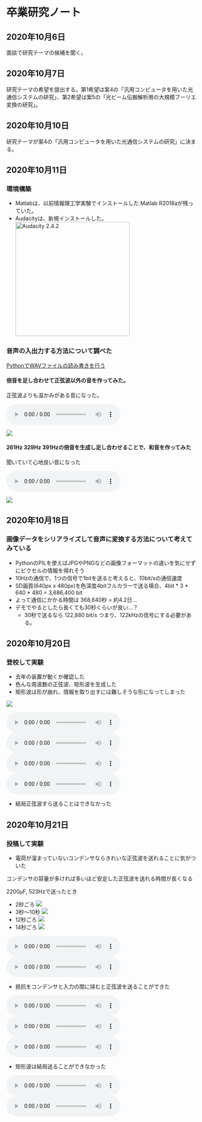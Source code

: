 # 卒業研究ノート

## 2020年10月6日

面談で研究テーマの候補を聞く。

## 2020年10月7日

研究テーマの希望を提出する。第1希望は案4の「汎用コンピュータを用いた光通信システムの研究」、第2希望は案5の「光ビーム伝搬解析用の大規模フーリエ変換の研究」。

## 2020年10月10日

研究テーマが案4の「汎用コンピュータを用いた光通信システムの研究」に決まる。

## 2020年10月11日

### 環境構築

- Matlabは、以前情報理工学実験でインストールした Matlab R2018aが残っていた。
- Audacityは、新規インストールした。
  <img alt="Audacity 2.4.2" src="assets/images/2020-10-11-01-46-01.png" height=300>

### 音声の入出力する方法について調べた

[PythonでWAVファイルの読み書きを行う](https://docs.python.org/ja/3/library/wave.html)

#### 倍音を足し合わせて正弦波以外の音を作ってみた。
正弦波よりも温かみがある音になった。

<audio controls="controls">
  <source type="audio/mp3" src="assets/audio/overtones.wav"></source>
  <p>https://github.com/Tsutomu-Ikeda/senior-project/blob/main/assets/audio/overtones.wav</p>
</audio>

![](assets/images/overtones.png)

#### 261Hz 329Hz 391Hzの倍音を生成し足し合わせることで、和音を作ってみた
聞いていて心地良い音になった

<audio controls="controls">
  <source type="audio/mp3" src="assets/audio/harmony.wav"></source>
  <p>https://github.com/Tsutomu-Ikeda/senior-project/blob/main/assets/audio/harmony.wav</p>
</audio>

![](assets/images/harmony.png)

## 2020年10月18日

### 画像データをシリアライズして音声に変換する方法について考えてみている

- PythonのPILを使えばJPGやPNGなどの画像フォーマットの違いを気にせずにピクセルの情報を得れそう
- 10Hzの通信で、1つの信号で1bitを送ると考えると、10bit/sの通信速度
- SD画質(640px x 480px)を色深度4bitフルカラーで送る場合、4bit * 3 * 640 * 480 = 3,686,400 bit
- よって通信にかかる時間は 368,640秒 = 約4.2日…
- デモでやるとしたら長くても30秒くらいが良い…？
  - 30秒で送るなら 122,880 bit/s つまり、122kHzの信号にする必要がある。

## 2020年10月20日

### 登校して実験
- 去年の装置が動くか確認した
- 色んな周波数の正弦波、矩形波を生成した
- 矩形波は形が崩れ、情報を取り出すには難しそうな形になってしまった

![](assets/images/square_received.png)

<audio controls="controls">
  <source type="audio/mp3" src="assets/audio/20201020/470microf_10Hz_square.wav"></source>
  <p>https://github.com/Tsutomu-Ikeda/senior-project/blob/main/assets/audio/20201020/470microf_10Hz_square.wav</p>
</audio>
<audio controls="controls">
  <source type="audio/mp3" src="assets/audio/20201020/470microf_100Hz_square.wav"></source>
  <p>https://github.com/Tsutomu-Ikeda/senior-project/blob/main/assets/audio/20201020/470microf_100Hz_square.wav</p>
</audio>
<audio controls="controls">
  <source type="audio/mp3" src="assets/audio/20201020/2200microf_10Hz_square.wav"></source>
  <p>https://github.com/Tsutomu-Ikeda/senior-project/blob/main/assets/audio/20201020/2200microf_10Hz_square.wav</p>
</audio>
<audio controls="controls">
  <source type="audio/mp3" src="assets/audio/20201020/2200microf_100Hz_square.wav"></source>
  <p>https://github.com/Tsutomu-Ikeda/senior-project/blob/main/assets/audio/20201020/2200microf_100Hz_square.wav</p>
</audio>

- 結局正弦波すら送ることはできなかった

## 2020年10月21日

### 投稿して実験
- 電荷が溜まっていないコンデンサならきれいな正弦波を送れることに気がついた

コンデンサの容量が多ければ多いほど安定した正弦波を送れる時間が長くなる

2200μF, 523Hzで送ったとき
- 2秒ごろ
  ![](assets/images/pseudo_sin_wav_2sec.png)
- 3秒〜10秒
  ![](assets/images/pseudo_sin_wav.png)
- 12秒ごろ
  ![](assets/images/pseudo_sin_wav_12sec.png)
- 14秒ごろ
  ![](assets/images/assets/images/pseudo_sin_wav_14sec.png)

<audio controls="controls">
  <source type="audio/mp3" src="assets/audio/20201021/470microf_523Hz.wav"></source>
  <p>https://github.com/Tsutomu-Ikeda/senior-project/blob/main/assets/audio/20201021/470microf_523Hz.wav</p>
</audio>
<audio controls="controls">
  <source type="audio/mp3" src="assets/audio/20201021/2200microf_523Hz.wav"></source>
  <p>https://github.com/Tsutomu-Ikeda/senior-project/blob/main/assets/audio/20201021/2200microf_523Hz.wav</p>
</audio>

- 抵抗をコンデンサと入力の間に挟むと正弦波を送ることができた

<audio controls="controls">
  <source type="audio/mp3" src="assets/audio/20201021/40microF_100Hz.wav"></source>
  <p>https://github.com/Tsutomu-Ikeda/senior-project/blob/main/assets/audio/20201021/40microF_100Hz.wav</p>
</audio>
<audio controls="controls">
  <source type="audio/mp3" src="assets/audio/20201021/40microF_523Hz.wav"></source>
  <p>https://github.com/Tsutomu-Ikeda/senior-project/blob/main/assets/audio/20201021/40microF_523Hz.wav</p>
</audio>
</audio>
<audio controls="controls">
  <source type="audio/mp3" src="assets/audio/20201021/40microF_1000Hz.wav"></source>
  <p>https://github.com/Tsutomu-Ikeda/senior-project/blob/main/assets/audio/20201021/40microF_1000Hz.wav</p>
</audio>

- 矩形波は結局送ることができなかった

<audio controls="controls">
  <source type="audio/mp3" src="assets/audio/20201021/40microF_100Hz_square.wav"></source>
  <p>https://github.com/Tsutomu-Ikeda/senior-project/blob/main/assets/audio/20201021/40microF_100Hz_square.wav</p>
</audio>
<audio controls="controls">
  <source type="audio/mp3" src="assets/audio/20201021/40microF_1000Hz_square.wav"></source>
  <p>https://github.com/Tsutomu-Ikeda/senior-project/blob/main/assets/audio/20201021/40microF_1000Hz_square.wav</p>
</audio>
